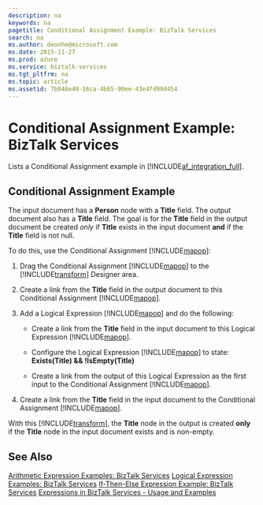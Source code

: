 ```yaml
---
description: na
keywords: na
pagetitle: Conditional Assignment Example: BizTalk Services
search: na
ms.author: deonhe@microsoft.com
ms.date: 2015-11-27
ms.prod: azure
ms.service: biztalk-services
ms.tgt_pltfrm: na
ms.topic: article
ms.assetid: 7b048e49-16ca-4b65-90ee-43e4fd99d454
---
```

# Conditional Assignment Example: BizTalk Services
Lists a Conditional Assignment example in [!INCLUDE[af_integration_full](/Token/af_integration_full_md.md)].

## Conditional Assignment Example
The input document has a **Person** node with a **Title** field. The output document also has a **Title** field. The goal is for the **Title** field in the output document be created *only* if **Title** exists in the input document **and** if the **Title** field is not null.

To do this, use the Conditional Assignment [!INCLUDE[mapop](/Token/mapop_md.md)]:

1. Drag the Conditional Assignment [!INCLUDE[mapop](/Token/mapop_md.md)] to the [!INCLUDE[transform](/Token/transform_md.md)] Designer area.

2. Create a link from the **Title** field in the output document to this Conditional Assignment [!INCLUDE[mapop](/Token/mapop_md.md)].

3. Add a Logical Expression [!INCLUDE[mapop](/Token/mapop_md.md)] and do the following:

   - Create a link from the **Title** field in the input document to this Logical Expression [!INCLUDE[mapop](/Token/mapop_md.md)].

   - Configure the Logical Expression [!INCLUDE[mapop](/Token/mapop_md.md)] to state: **Exists(Title) &amp;&amp; !IsEmpty(Title)**

   - Create a link from the output of this Logical Expression as the first input to the Conditional Assignment [!INCLUDE[mapop](/Token/mapop_md.md)].

4. Create a link from the **Title** field in the input document to the Conditional Assignment [!INCLUDE[mapop](/Token/mapop_md.md)].

With this [!INCLUDE[transform](/Token/transform_md.md)], the **Title** node in the output is created **only** if the **Title** node in the input document exists and is non-empty.

## See Also
[Arithmetic Expression Examples: BizTalk Services](/Topic/Arithmetic_Expression_Examples__BizTalk_Services.md)
[Logical Expression Examples: BizTalk Services](/Topic/Logical_Expression_Examples__BizTalk_Services.md)
[If-Then-Else Expression Example: BizTalk Services](/Topic/If-Then-Else_Expression_Example__BizTalk_Services.md)
[Expressions in BizTalk Services - Usage and Examples](/Topic/Expressions_in_BizTalk_Services_-_Usage_and_Examples.md)

